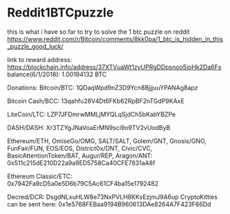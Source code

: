 # Reddit1BTCpuzzle
this is what i have so far to try to solve the 1 btc puzzle on reddit https://www.reddit.com/r/Bitcoin/comments/8kk0pa/1_btc_is_hidden_in_this_puzzle_good_luck/

link to reward address: https://blockchain.info/address/37XTVuaWt1zyUPRgDDpsnoo5ioHk2Da6Fs
balance(6/1/2018): 1.00194132 BTC

Donations:
Bitcoin/BTC: 1QDaqWpd9nZ3D9Ycn8BjjjuuYPANAg8apz

Bitcoin Cash/BCC: 13qahfu28V4Dt6FKb62RpBF2nTGdP9KAxE

LiteCoin/LTC: LZP7JFDmrwMMLjMYQLqSjdCh5bKabYBZPe

DASH/DASH: Xr3TZYgJNaVoaErMN9sci9o9TV2vUodByB

Ethereum/ETH, OmiseGo/OMG, SALT/SALT, Golem/GNT, Gnosis/GNO, FunFair/FUN, EOS/EOS, District0x/DNT, Civic/CVC, BasicAttentionToken/BAT, Augur/REP, Aragon/ANT: 0x511c215dE210D22a9a9ED5758Ca40CFE7831aA8f

Ethereum Classic/ETC: 0x7942Fa9cD5a0e5D6b79C5Ac61CF4ba15e1792482

Decred/DCR: DsgdNLxuHLW8e73NxPVLH8KKsEzjmJ9A6up
CryptoKitties can be sent here: 0x1e5768FEBaa9194B960613DAe8264A7F423F66Dd
